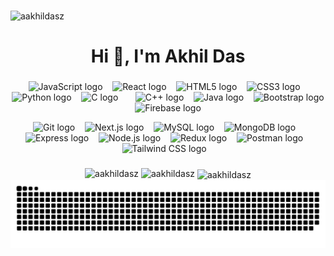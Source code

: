 ###

<div>
  <p align="left">
    <img src="https://komarev.com/ghpvc/?username=aakhildasz&label=Profile%20views&color=0e75b6&style=flat" alt="aakhildasz" /> 
  </p>
  <h1 align="center">
    Hi 👋, I'm Akhil Das 
  </h1>
  
</div> 


###


<p align="center">
  <img src="https://cdn.jsdelivr.net/gh/devicons/devicon/icons/javascript/javascript-original.svg" height="40" alt="JavaScript logo" /> &nbsp;&nbsp;
  <img src="https://cdn.jsdelivr.net/gh/devicons/devicon/icons/react/react-original.svg" height="40" alt="React logo" /> &nbsp;&nbsp;
  <img src="https://cdn.jsdelivr.net/gh/devicons/devicon/icons/html5/html5-original.svg" height="40" alt="HTML5 logo" /> &nbsp;&nbsp;
  <img src="https://cdn.jsdelivr.net/gh/devicons/devicon/icons/css3/css3-original.svg" height="40" alt="CSS3 logo" /> &nbsp;&nbsp;
  <img src="https://cdn.jsdelivr.net/gh/devicons/devicon/icons/python/python-original.svg" height="40" alt="Python logo" /> &nbsp;&nbsp;
  <img src="https://cdn.jsdelivr.net/gh/devicons/devicon/icons/c/c-original.svg" height="40" alt="C logo" /> &nbsp;&nbsp; &nbsp;&nbsp;
  <img src="https://cdn.jsdelivr.net/gh/devicons/devicon/icons/cplusplus/cplusplus-original.svg" height="40" alt="C++ logo" /> &nbsp;&nbsp;
  <img src="https://cdn.jsdelivr.net/gh/devicons/devicon/icons/java/java-original.svg" height="40" alt="Java logo" /> &nbsp;&nbsp;
  <img src="https://cdn.jsdelivr.net/gh/devicons/devicon/icons/bootstrap/bootstrap-original.svg" height="40" alt="Bootstrap logo" /> &nbsp;&nbsp;
  <img src="https://cdn.jsdelivr.net/gh/devicons/devicon/icons/firebase/firebase-original.svg" height="40" alt="Firebase logo" /> &nbsp;&nbsp;

</p>

<p align="center">
  <img src="https://cdn.jsdelivr.net/gh/devicons/devicon/icons/git/git-original.svg" height="40" alt="Git logo" /> &nbsp;&nbsp;
  <img src="https://cdn.jsdelivr.net/gh/devicons/devicon/icons/nextjs/nextjs-original.svg" height="40" alt="Next.js logo" /> &nbsp;&nbsp;
  <img src="https://cdn.jsdelivr.net/gh/devicons/devicon/icons/mysql/mysql-original.svg" height="40" alt="MySQL logo" /> &nbsp;&nbsp;
  <img src="https://cdn.jsdelivr.net/gh/devicons/devicon/icons/mongodb/mongodb-original.svg" height="40" alt="MongoDB logo" /> &nbsp;&nbsp;
  <img src="https://cdn.jsdelivr.net/gh/devicons/devicon/icons/express/express-original.svg" height="40" alt="Express logo" /> &nbsp;&nbsp;
  <img src="https://cdn.jsdelivr.net/gh/devicons/devicon/icons/nodejs/nodejs-original.svg" height="40" alt="Node.js logo" /> &nbsp;&nbsp;
  <img src="https://cdn.jsdelivr.net/gh/devicons/devicon/icons/redux/redux-original.svg" height="40" alt="Redux logo" /> &nbsp;&nbsp;
  <img src="https://cdn.jsdelivr.net/gh/devicons/devicon/icons/postman/postman-original.svg" height="40" alt="Postman logo" /> &nbsp;&nbsp;
  <img src="https://www.vectorlogo.zone/logos/tailwindcss/tailwindcss-icon.svg" height="40" alt="Tailwind CSS logo" /> &nbsp;&nbsp;
</p>

###


<div align="center">
  <img src="https://github-readme-stats.vercel.app/api/top-langs?username=aakhildasz&show_icons=true&locale=en&layout=compact&theme=dark" alt="aakhildasz" height="150" />
  <img src="https://github-readme-stats.vercel.app/api?username=aakhildasz&show_icons=true&locale=en&theme=dark" alt="aakhildasz" height="150" />
  <img align="center" src="https://github-readme-streak-stats.herokuapp.com/?user=aakhildasz&theme=dark" alt="aakhildasz" width="635" />
</div>





<div align="center">
  <img src="https://raw.githubusercontent.com/aakhildasz/aakhildasz/output/snake.svg" alt="Snake animation" />
</div>


